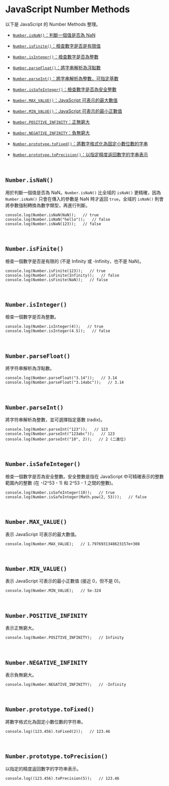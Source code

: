 # JavaScript Number Methods

以下是 JavaScript 的 Number Methods 整理。

- [`Number.isNaN()`：判斷一個值是否為 NaN](#numberisnan)

- [`Number.isFinite()`：檢查數字是否是有限值](#numberisfinite)

- [`Number.isInteger()`：檢查數字是否為整數](#numberisinteger)

- [`Number.parseFloat()`：將字串解析為浮點數](#numberparsefloat)

- [`Number.parseInt()`：將字串解析為整數，可指定基數](#numberparseint)

- [`Number.isSafeInteger()`：檢查數字是否為安全整數](#numberissafeinteger)

- [`Number.MAX_VALUE()`：JavaScript 可表示的最大數值](#numbermax_value)

- [`Number.MIN_VALUE()`：JavaScript 可表示的最小正數值](#numbermin_value)

- [`Number.POSITIVE_INFINITY`：正無窮大](#numberpositive_infinity)

- [`Number.NEGATIVE_INFINITY`：負無窮大](#numbernegative_infinity)

- [`Number.prototype.toFixed()`：將數字格式化為固定小數位數的字串](#numberprototypetofixed)

- [`Number.prototype.toPrecision()`：以指定精度返回數字的字串表示](#numberprototypetoprecision)

<br />

## `Number.isNaN()`

用於判斷一個值是否為 NaN。`Number.isNaN()` 比全域的 `isNaN()` 更精確，因為 `Number.isNaN()` 只會在傳入的參數是 NaN 時才返回 `true`，全域的 `isNaN()` 則會將參數強制轉換為數字類型，再進行判斷。

```
console.log(Number.isNaN(NaN));   // true
console.log(Number.isNaN("hello"));   // false
console.log(Number.isNaN(123));   // false
```

<br />

## `Number.isFinite()`

檢查一個數字是否是有限的 (不是 Infinity 或 -Infinity，也不是 NaN)。

```
console.log(Number.isFinite(123));   // true
console.log(Number.isFinite(Infinity));   // false
console.log(Number.isFinite(NaN));   // false
```

<br />

## `Number.isInteger()`

檢查一個數字是否為整數。

```
console.log(Number.isInteger(4));   // true
console.log(Number.isInteger(4.5));   // false
```

<br />

## `Number.parseFloat()`

將字符串解析為浮點數。

```
console.log(Number.parseFloat("3.14"));   // 3.14
console.log(Number.parseFloat("3.14abc"));   // 3.14
```

<br />

## `Number.parseInt()`

將字符串解析為整數，並可選擇指定基數 (radix)。

```
console.log(Number.parseInt("123"));   // 123
console.log(Number.parseInt("123abc"));   // 123
console.log(Number.parseInt("10", 2));   // 2 (二進位)
```

<br />

## `Number.isSafeInteger()`

檢查一個數字是否為安全整數。安全整數是指在 JavaScript 中可精確表示的整數範圍內的整數 (在 -(2^53 - 1) 和 2^53 - 1 之間的整數)。

```
console.log(Number.isSafeInteger(10));   // true
console.log(Number.isSafeInteger(Math.pow(2, 53)));   // false
```

<br />

## `Number.MAX_VALUE()`

表示 JavaScript 可表示的最大數值。

```
console.log(Number.MAX_VALUE);   // 1.7976931348623157e+308
```

<br />

## `Number.MIN_VALUE()`

表示 JavaScript 可表示的最小正數值 (接近 0，但不是 0)。

```
console.log(Number.MIN_VALUE);   // 5e-324
```

<br />

## `Number.POSITIVE_INFINITY`

表示正無窮大。

```
console.log(Number.POSITIVE_INFINITY);   // Infinity
```

<br />

## `Number.NEGATIVE_INFINITY`

表示負無窮大。

```
console.log(Number.NEGATIVE_INFINITY);   // -Infinity
```

<br />

## `Number.prototype.toFixed()`

將數字格式化為固定小數位數的字符串。

```
console.log((123.456).toFixed(2));   // 123.46
```

<br />

## `Number.prototype.toPrecision()`

以指定的精度返回數字的字符串表示。

```
console.log((123.456).toPrecision(5));   // 123.46
```
